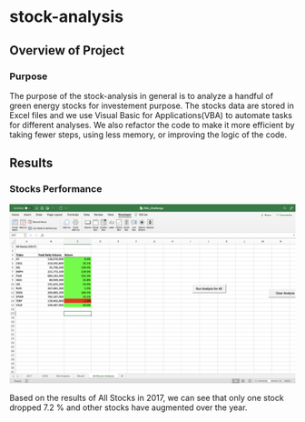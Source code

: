 # stock-analysis

## Overview of Project
### Purpose
The purpose of the stock-analysis in general is to analyze a handful of green energy stocks for investement purpose. The stocks data are stored in Excel files and we use Visual Basic for Applications(VBA) to automate tasks for different analyses. We also refactor the code to make it more efficient by taking fewer steps, using less memory, or improving the logic of the code.

## Results
### Stocks Performance


![alt text](Performances/2017.png)         


Based on the results of All Stocks in 2017, we can see that only one stock dropped 7.2 % and other stocks have augmented over the year.


